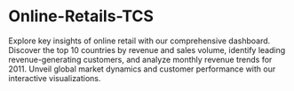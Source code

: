# Online-Retails-TCS
Explore key insights of online retail with our comprehensive dashboard. Discover the top 10 countries by revenue and sales volume, identify leading revenue-generating customers, and analyze monthly revenue trends for 2011. Unveil global market dynamics and customer performance with our interactive visualizations.
